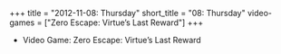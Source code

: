+++
title = "2012-11-08: Thursday"
short_title = "08: Thursday"
video-games = ["Zero Escape: Virtue’s Last Reward"]
+++


* Video Game: Zero Escape: Virtue’s Last Reward